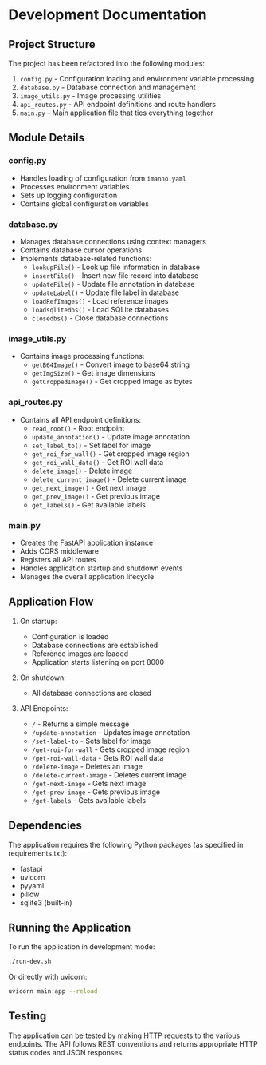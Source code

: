 # Development Documentation

## Project Structure

The project has been refactored into the following modules:

1. `config.py` - Configuration loading and environment variable processing
2. `database.py` - Database connection and management
3. `image_utils.py` - Image processing utilities
4. `api_routes.py` - API endpoint definitions and route handlers
5. `main.py` - Main application file that ties everything together

## Module Details

### config.py
- Handles loading of configuration from `imanno.yaml`
- Processes environment variables
- Sets up logging configuration
- Contains global configuration variables

### database.py
- Manages database connections using context managers
- Contains database cursor operations
- Implements database-related functions:
  - `lookupFile()` - Look up file information in database
  - `insertFile()` - Insert new file record into database
  - `updateFile()` - Update file annotation in database
  - `updateLabel()` - Update file label in database
  - `loadRefImages()` - Load reference images
  - `loadsqlitedbs()` - Load SQLite databases
  - `closedbs()` - Close database connections

### image_utils.py
- Contains image processing functions:
  - `getB64Image()` - Convert image to base64 string
  - `getImgSize()` - Get image dimensions
  - `getCroppedImage()` - Get cropped image as bytes

### api_routes.py
- Contains all API endpoint definitions:
  - `read_root()` - Root endpoint
  - `update_annotation()` - Update image annotation
  - `set_label_to()` - Set label for image
  - `get_roi_for_wall()` - Get cropped image region
  - `get_roi_wall_data()` - Get ROI wall data
  - `delete_image()` - Delete image
  - `delete_current_image()` - Delete current image
  - `get_next_image()` - Get next image
  - `get_prev_image()` - Get previous image
  - `get_labels()` - Get available labels

### main.py
- Creates the FastAPI application instance
- Adds CORS middleware
- Registers all API routes
- Handles application startup and shutdown events
- Manages the overall application lifecycle

## Application Flow

1. On startup:
   - Configuration is loaded
   - Database connections are established
   - Reference images are loaded
   - Application starts listening on port 8000

2. On shutdown:
   - All database connections are closed

3. API Endpoints:
   - `/` - Returns a simple message
   - `/update-annotation` - Updates image annotation
   - `/set-label-to` - Sets label for image
   - `/get-roi-for-wall` - Gets cropped image region
   - `/get-roi-wall-data` - Gets ROI wall data
   - `/delete-image` - Deletes an image
   - `/delete-current-image` - Deletes current image
   - `/get-next-image` - Gets next image
   - `/get-prev-image` - Gets previous image
   - `/get-labels` - Gets available labels

## Dependencies

The application requires the following Python packages (as specified in requirements.txt):
- fastapi
- uvicorn
- pyyaml
- pillow
- sqlite3 (built-in)

## Running the Application

To run the application in development mode:
```bash
./run-dev.sh
```

Or directly with uvicorn:
```bash
uvicorn main:app --reload
```

## Testing

The application can be tested by making HTTP requests to the various endpoints. The API follows REST conventions and returns appropriate HTTP status codes and JSON responses.
